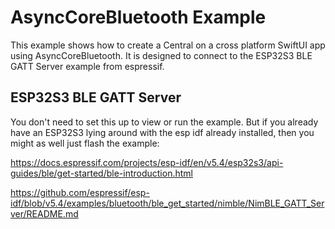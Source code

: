 # AsyncCoreBluetooth Example

This example shows how to create a Central on a cross platform SwiftUI app using AsyncCoreBluetooth. It is designed to connect to the ESP32S3 BLE GATT Server example from espressif.

## ESP32S3 BLE GATT Server

You don't need to set this up to view or run the example. But if you already have an ESP32S3 lying around with the esp idf already installed, then you might as well just flash the example:

https://docs.espressif.com/projects/esp-idf/en/v5.4/esp32s3/api-guides/ble/get-started/ble-introduction.html

https://github.com/espressif/esp-idf/blob/v5.4/examples/bluetooth/ble_get_started/nimble/NimBLE_GATT_Server/README.md